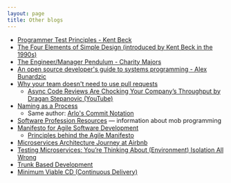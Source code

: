 ```yaml
---
layout: page
title: Other blogs
---
```


- [Programmer Test Principles - Kent Beck](https://medium.com/@kentbeck_7670/programmer-test-principles-d01c064d7934)
- [The Four Elements of Simple Design (introduced by Kent Beck in the 1990s)](https://gist.github.com/O-I/cf6eecc3c27200fdce652fc6f88d1a60)
- [The Engineer/Manager Pendulum - Charity Majors](https://charity.wtf/2017/05/11/the-engineer-manager-pendulum/)
- [An open source developer's guide to systems programming - Alex Bunardzic](https://opensource.com/article/22/4/systems-programming?sc_cid=7016000000127ECAAY)
- [Why your team doesn't need to use pull requests](https://infrastructure-as-code.com/book/2021/01/02/pull-requests.html)
  - [Async Code Reviews Are Chocking Your Company’s Throughput by Dragan Stepanovic (YouTube)](https://www.youtube.com/watch?v=ZlLZEQQBcFg)
- [Naming as a Process](https://www.digdeeproots.com/articles/on/naming-process/)
  - Same author: [Arlo's Commit Notation](https://github.com/RefactoringCombos/ArlosCommitNotation)
- [Software Profession Resources](https://trello.com/b/1lfMkCOh/software-profession-resources) — information about mob programming
- [Manifesto for Agile Software Development](https://agilemanifesto.org/)
  - [Principles behind the Agile Manifesto](https://agilemanifesto.org/principles.html)
- [Microservices Architecture Journey at Airbnb](https://qeunit.com/blog/airbnbs-microservices-architecture-journey-to-quality-engineering)
- [Testing Microservices: You’re Thinking About (Environment) Isolation All Wrong](https://blog.getambassador.io/testing-microservices-youre-thinking-about-environment-isolation-all-wrong-84f22034a6ef)
- [Trunk Based Development](https://trunkbaseddevelopment.com/)
- [Minimum Viable CD (Continuous Delivery)](https://minimumcd.org/minimumcd/)

